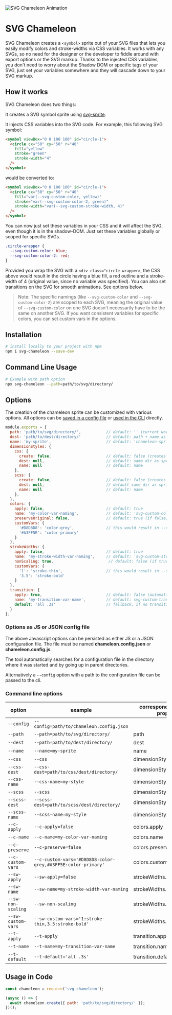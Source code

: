 ![SVG Chameleon Animation](https://christianreich.art/svg-chameleon-logo.gif)

# SVG Chameleon

SVG Chameleon creates a ```<symbol>``` sprite out of your SVG files that lets you easily modify colors and stroke-widths via CSS variables. It works with any SVGs, so no need for the designer or the developer to fiddle around with export options or the SVG markup. Thanks to the injected CSS variables, you don't need to worry about the Shadow DOM or specific tags of your SVG, just set your variables somewhere and they will cascade down to your SVG markup.

## How it works

SVG Chameleon does two things:

It creates a SVG symbol sprite using [svg-sprite](https://www.npmjs.com/package/svg-sprite).

It injects CSS variables into the SVG code. For example, this following SVG symbol:

```html
<symbol viewBox="0 0 100 100" id="circle-1">
  <circle cx="50" cy="50" r="40"
    fill="yellow"
    stroke="green"
    stroke-width="4"
  />
</symbol>
```

would be converted to:

```html
<symbol viewBox="0 0 100 100" id="circle-1">
  <circle cx="50" cy="50" r="40"
    fill="var(--svg-custom-color, yellow)"
    stroke="var(--svg-custom-color-2, green)"
    stroke-width="var(--svg-custom-stroke-width, 4)"
  />
</symbol>
```

You can now just set these variables in your CSS and it will affect the SVG, even though it is in the shadow-DOM.
Just set these variables globally or scoped for specific SVGs.

```css
.circle-wrapper {
  --svg-custom-color: blue;
  --svg-custom-color-2: red;
}
```

Provided you wrap the SVG with a ```<div class="circle-wrapper>```, the CSS above would result in the circle having a blue fill, a red outline and a stroke-width of 4 (original value, since no variable was specified). You can also set transitions on the SVG for smooth animations. See options below.

> Note: The specific namings (like ```--svg-custom-color``` and ```--svg-custom-color-2```) are scoped to each SVG, meaning the original value of ```--svg-custom-color``` on one SVG doesn't necessarily have to be the same on another SVG. If you want consistent variables for specific colors, you can set custom vars in the options.

## Installation

``` bash
# install locally to your project with npm
npm i svg-chameleon --save-dev
```

## Command Line Usage

``` bash
# Example with path option
npx svg-chameleon --path=path/to/svg/directory/
```

## Options

The creation of the chameleon sprite can be customized with various options. All options can be [saved in a config file](#options-as-js-or-json-config-file) or [used in the CLI](#command-line-options) directly.

```javascript
module.exports = {
  path: 'path/to/svg/directory/',           // default: '' (current working directory)
  dest: 'path/to/dest/directory/'           // default: path + name as subfolder, if dest is specified no additional subfolder is created
  name: 'my-sprite',                        // default: 'chameleon-sprite' (used for .svg, .scss and .css files)
  dimensionStyles: {
    css: {
      create: false,                        // default: false (creates css with classes for dimensions / automatically true if other option is set)
      dest: null,                           // default: same dir as sprite
      name: null                            // default: name
    },
    scss: {
      create: false,                        // default: false (creates scss with classes for dimensions / automatically true if other option is set)
      dest: null,                           // default same dir as sprite
      name: null                            // default: name
    },
  },
  colors: {
    apply: false,                           // default: true
    name: 'my-color-var-naming',            // default: 'svg-custom-color' (additional colors are named 'svg-custom-color-2' and so on)
    preserveOriginal: false,                // default: true (if false, replaces original color with 'currentColor')
    customVars: {
      '#D8D8D8': 'color-grey',              // this would result in --color-grey for every color attribute with '#D8D8D8' (--svg-custom-color will still override this)
      '#A3FF5E': 'color-primary'
    }
  },
  strokeWidths: {
    apply: false,                           // default: true
    name: 'my-stroke-width-var-naming',     // default: 'svg-custom-stroke-width' (additional stroke-widths are named 'svg-custom-stroke-width-2' and so on)
    nonScaling: true,                        // default: false (if true, preserves the stroke-width when scaling the SVG)
    customVars: {
      '1': 'stroke-thin',                   // this would result in --stroke-thin for every stroke-width with '1' (--svg-custom-stroke-width will still override this)
      '3.5': 'stroke-bold'
    }
  },
  transition: {
    apply: true,                            // default: false (automatically true if one of the other transition options is given)
    name: 'my-transition-var-name',         // default: svg-custom-transition
    default: 'all .3s'                      // fallback, if no transition variable is assigned in your CSS
  }
};
```

### Options as JS or JSON config file

The above Javascript options can be persisted as either JS or a JSON configuration file. The file must be named **chameleon.config.json** or **chameleon.config.js**.

The tool automatically searches for a configuration file in the directory where it was started and by going up in parent directories.

Alternatively a `--config` option with a path to the configuration file can be passed to the cli.

### Command line options

| option |  example | corresponding options property |
|--|--|--|
| `--config` | `--config=path/to/chameleon.config.json` |  |
| `--path` | `--path=path/to/svg/directory/` | path |
| `--dest` | `--path=path/to/dest/directory/`  | dest |
| `--name` | `--name=my-sprite` | name |
| `--css` | `--css` | dimensionStyles.css.create |
| `--css-dest` | `--css-dest=path/to/css/dest/directory/` | dimensionStyles.css.dest |
| `--css-name` | `--css-name=my-style` | dimensionStyles.css.name |
| `--scss` | `--scss` | dimensionStyles.scss.create |
| `--scss-dest` | `--scss-dest=path/to/scss/dest/directory/` | dimensionStyles.scss.dest |
| `--scss-name` | `--scss-name=my-style` | dimensionStyles.scss.name |
| `--c-apply` | `--c-apply=false` | colors.apply |
| `--c-name` | `--c-name=my-color-var-naming` | colors.name |
| `--c-preserve` | `--c-preserve=false` | colors.preserveOriginal |
| `--c-custom-vars` | `--c-custom-vars='#D8D8D8:color-grey,#A3FF5E:color-primary'` | colors.customVars |
| `--sw-apply` | `--sw-apply=false` | strokeWidths.apply |
| `--sw-name` | `--sw-name=my-stroke-width-var-naming` | strokeWidths.name |
| `--sw-non-scaling` | `--sw-non-scaling` | strokeWidths.noScaling |
| `--sw-custom-vars` | `--sw-custom-vars='1:stroke-thin,3.5:stroke-bold'` | strokeWidths.customVars |
| `--t-apply` | `--t-apply` | transition.apply |
| `--t-name` | `--t-name=my-transition-var-name` | transition.name |
| `--t-default` | `--t-default='all .3s'` | transition.default |

## Usage in Code

```javascript
const chameleon = require('svg-chameleon');

(async () => {
  await chameleon.create({ path: 'path/to/svg/directory/' });
})();
```
